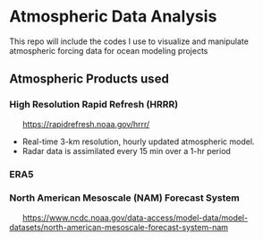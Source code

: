 # Atmospheric Data Analysis

This repo will include the codes I use to visualize and manipulate atmospheric forcing data for ocean modeling projects

## Atmospheric Products used

### High Resolution Rapid Refresh (HRRR) 
&nbsp;&nbsp;&nbsp;&nbsp;&nbsp;&nbsp;https://rapidrefresh.noaa.gov/hrrr/
- Real-time 3-km resolution, hourly updated atmospheric model. 
- Radar data is assimilated every 15 min over a 1-hr period 


### ERA5

### North American Mesoscale (NAM) Forecast System
&nbsp;&nbsp;&nbsp;&nbsp;&nbsp;&nbsp;https://www.ncdc.noaa.gov/data-access/model-data/model-datasets/north-american-mesoscale-forecast-system-nam


